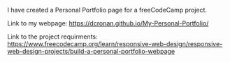 I have created a Personal Portfolio page for a freeCodeCamp project.

Link to my webpage: https://dcronan.github.io/My-Personal-Portfolio/

Link to the project requirments: https://www.freecodecamp.org/learn/responsive-web-design/responsive-web-design-projects/build-a-personal-portfolio-webpage